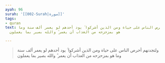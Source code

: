 ```yaml
---
ayah: 96
surah: '[[002-Surah|سورة]]'
tags:
- quran
text: ولتجدنهم أحرص الناس على حياة ومن الذين أشركوا ۚ يود أحدهم لو يعمر ألف سنة وما
  هو بمزحزحه من العذاب أن يعمر ۗ والله بصير بما يعملون

---
```

> ولتجدنهم أحرص الناس على حياة ومن الذين أشركوا ۚ يود أحدهم لو يعمر ألف سنة وما هو بمزحزحه من العذاب أن يعمر ۗ والله بصير بما يعملون

